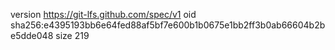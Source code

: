 version https://git-lfs.github.com/spec/v1
oid sha256:e4395193bb6e64fed88af5bf7e600b1b0675e1bb2ff3b0ab66604b2be5dde048
size 219
